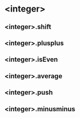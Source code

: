 # &lt;integer&gt;

## &lt;integer&gt;.shift

## &lt;integer&gt;.plusplus

## &lt;integer&gt;.isEven

## &lt;integer&gt;.average

## &lt;integer&gt;.push

## &lt;integer&gt;.minusminus
